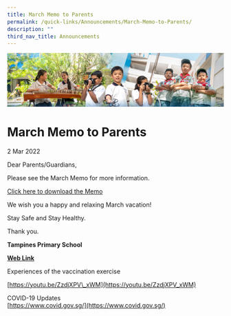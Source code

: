 ```yaml
---
title: March Memo to Parents
permalink: /quick-links/Announcements/March-Memo-to-Parents/
description: ""
third_nav_title: Announcements
---
```

![](/images/AboutUs.jpg)


March Memo to Parents
=====================

2 Mar 2022  

  

Dear Parents/Guardians,

  

Please see the March Memo for more information.

  

[Click here to download the Memo](https://tampinespri.moe.edu.sg/for-parents/letters-to-parents-2022)

  

We wish you a happy and relaxing March vacation!

  

Stay Safe and Stay Healthy.

  

Thank you.

  

<b>Tampines Primary School</b>

  

<u><b>Web Link</b></u>

Experiences of the vaccination exercise

[https://youtu.be/ZzdjXPV\_xWM](https://youtu.be/ZzdjXPV_xWM)

  

COVID-19 Updates  
[https://www.covid.gov.sg/](https://www.covid.gov.sg/)


